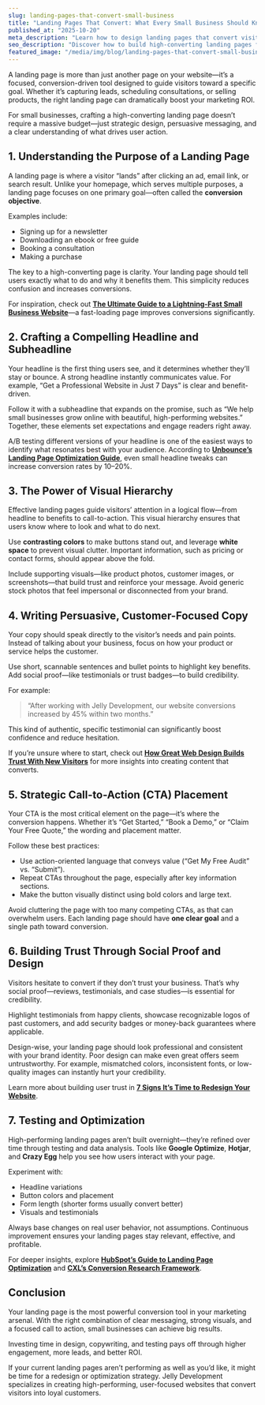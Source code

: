```yaml
---
slug: landing-pages-that-convert-small-business
title: "Landing Pages That Convert: What Every Small Business Should Know"
published_at: "2025-10-20"
meta_description: "Learn how to design landing pages that convert visitors into customers with proven strategies in layout, copywriting, and user experience."
seo_description: "Discover how to build high-converting landing pages for your small business. Learn actionable strategies for persuasive copywriting, call-to-action placement, visual hierarchy, trust signals, and A/B testing to improve conversions and grow your customer base."
featured_image: "/media/img/blog/landing-pages-that-convert-small-business.jpg"
---
```


A landing page is more than just another page on your website—it’s a focused, conversion-driven tool designed to guide visitors toward a specific goal. Whether it’s capturing leads, scheduling consultations, or selling products, the right landing page can dramatically boost your marketing ROI.  

For small businesses, crafting a high-converting landing page doesn’t require a massive budget—just strategic design, persuasive messaging, and a clear understanding of what drives user action.

## 1. Understanding the Purpose of a Landing Page

A landing page is where a visitor “lands” after clicking an ad, email link, or search result. Unlike your homepage, which serves multiple purposes, a landing page focuses on one primary goal—often called the **conversion objective**.  

Examples include:
- Signing up for a newsletter  
- Downloading an ebook or free guide  
- Booking a consultation  
- Making a purchase  

The key to a high-converting page is clarity. Your landing page should tell users exactly what to do and why it benefits them. This simplicity reduces confusion and increases conversions.

For inspiration, check out **[The Ultimate Guide to a Lightning-Fast Small Business Website](https://jellydevelopment.com/blog/the-ultimate-guide-to-a-lightning-fast-small-business-website)**—a fast-loading page improves conversions significantly.

## 2. Crafting a Compelling Headline and Subheadline

Your headline is the first thing users see, and it determines whether they’ll stay or bounce. A strong headline instantly communicates value. For example, “Get a Professional Website in Just 7 Days” is clear and benefit-driven.  

Follow it with a subheadline that expands on the promise, such as “We help small businesses grow online with beautiful, high-performing websites.” Together, these elements set expectations and engage readers right away.  

A/B testing different versions of your headline is one of the easiest ways to identify what resonates best with your audience. According to **[Unbounce’s Landing Page Optimization Guide](https://unbounce.com/landing-page-articles/landing-page-optimization-guide/)**, even small headline tweaks can increase conversion rates by 10–20%.

## 3. The Power of Visual Hierarchy

Effective landing pages guide visitors’ attention in a logical flow—from headline to benefits to call-to-action. This visual hierarchy ensures that users know where to look and what to do next.  

Use **contrasting colors** to make buttons stand out, and leverage **white space** to prevent visual clutter. Important information, such as pricing or contact forms, should appear above the fold.  

Include supporting visuals—like product photos, customer images, or screenshots—that build trust and reinforce your message. Avoid generic stock photos that feel impersonal or disconnected from your brand.

## 4. Writing Persuasive, Customer-Focused Copy

Your copy should speak directly to the visitor’s needs and pain points. Instead of talking about your business, focus on how your product or service helps the customer.  

Use short, scannable sentences and bullet points to highlight key benefits. Add social proof—like testimonials or trust badges—to build credibility.  

For example:
> “After working with Jelly Development, our website conversions increased by 45% within two months.”

This kind of authentic, specific testimonial can significantly boost confidence and reduce hesitation.

If you’re unsure where to start, check out **[How Great Web Design Builds Trust With New Visitors](https://jellydevelopment.com/blog/how-great-web-design-builds-trust)** for more insights into creating content that converts.

## 5. Strategic Call-to-Action (CTA) Placement

Your CTA is the most critical element on the page—it’s where the conversion happens. Whether it’s “Get Started,” “Book a Demo,” or “Claim Your Free Quote,” the wording and placement matter.  

Follow these best practices:
- Use action-oriented language that conveys value (“Get My Free Audit” vs. “Submit”).  
- Repeat CTAs throughout the page, especially after key information sections.  
- Make the button visually distinct using bold colors and large text.  

Avoid cluttering the page with too many competing CTAs, as that can overwhelm users. Each landing page should have **one clear goal** and a single path toward conversion.

## 6. Building Trust Through Social Proof and Design

Visitors hesitate to convert if they don’t trust your business. That’s why social proof—reviews, testimonials, and case studies—is essential for credibility.  

Highlight testimonials from happy clients, showcase recognizable logos of past customers, and add security badges or money-back guarantees where applicable.  

Design-wise, your landing page should look professional and consistent with your brand identity. Poor design can make even great offers seem untrustworthy. For example, mismatched colors, inconsistent fonts, or low-quality images can instantly hurt your credibility.

Learn more about building user trust in **[7 Signs It’s Time to Redesign Your Website](https://jellydevelopment.com/blog/7-signs-its-time-to-redesign-your-website)**.

## 7. Testing and Optimization

High-performing landing pages aren’t built overnight—they’re refined over time through testing and data analysis. Tools like **Google Optimize**, **Hotjar**, and **Crazy Egg** help you see how users interact with your page.  

Experiment with:
- Headline variations  
- Button colors and placement  
- Form length (shorter forms usually convert better)  
- Visuals and testimonials  

Always base changes on real user behavior, not assumptions. Continuous improvement ensures your landing pages stay relevant, effective, and profitable.

For deeper insights, explore **[HubSpot’s Guide to Landing Page Optimization](https://blog.hubspot.com/marketing/landing-page-optimization)** and **[CXL’s Conversion Research Framework](https://cxl.com/blog/conversion-research-framework/)**.

## Conclusion

Your landing page is the most powerful conversion tool in your marketing arsenal. With the right combination of clear messaging, strong visuals, and a focused call to action, small businesses can achieve big results.  

Investing time in design, copywriting, and testing pays off through higher engagement, more leads, and better ROI.  

If your current landing pages aren’t performing as well as you’d like, it might be time for a redesign or optimization strategy. Jelly Development specializes in creating high-performing, user-focused websites that convert visitors into loyal customers.
